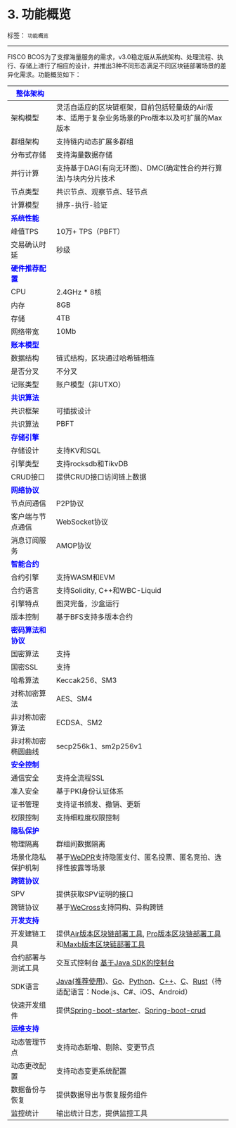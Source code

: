 # 3. 功能概览
标签： ``功能概览``

-----

FISCO BCOS为了支撑海量服务的需求，v3.0稳定版从系统架构、处理流程、执行、存储上进行了相应的设计，并推出3种不同形态满足不同区块链部署场景的差异化需求。功能概览如下：

|<font color=Blue>**整体架构**</font> | |
| - | - |
| 架构模型 | 灵活自适应的区块链框架，目前包括轻量级的Air版本、适用于复杂业务场景的Pro版本以及可扩展的Max版本|
| 群组架构 | 支持链内动态扩展多群组|
| 分布式存储 | 支持海量数据存储|
| 并行计算 | 支持基于DAG(有向无环图)、DMC(确定性合约并行算法)与块内分片技术 |
| 节点类型 | 共识节点、观察节点、轻节点 |
| 计算模型 | 排序-执行-验证 |
| <font color=Blue>**系统性能**</font> ||
| 峰值TPS | 10万+ TPS（PBFT）|
| 交易确认时延 | 秒级|
| <font color=Blue>**硬件推荐配置**</font> ||
| CPU | 2.4GHz * 8核|
| 内存 | 8GB |
| 存储 | 4TB |
| 网络带宽| 10Mb |
| <font color=Blue>**账本模型**</font> ||
| 数据结构 | 链式结构，区块通过哈希链相连|
| 是否分叉|不分叉|
| 记账类型 | 账户模型（非UTXO）|
| <font color=Blue>**共识算法**</font>  ||
| 共识框架 | 可插拔设计 |
| 共识算法 | PBFT |
| <font color=Blue>**存储引擎**</font>  ||
| 存储设计 | 支持KV和SQL |
| 引擎类型 | 支持rocksdb和TikvDB|
| CRUD接口 | 提供CRUD接口访问链上数据 |
| <font color=Blue>**网络协议**</font>  ||
| 节点间通信 | P2P协议 |
| 客户端与节点通信 | WebSocket协议 |
| 消息订阅服务 | AMOP协议 |
| <font color=Blue>**智能合约**</font> ||
|合约引擎| 支持WASM和EVM|
|合约语言| 支持Solidity, C++和WBC-Liquid|
|引擎特点| 图灵完备，沙盒运行 |
|版本控制| 基于BFS支持多版本合约 |
| <font color=Blue>**密码算法和协议**</font>  ||
| 国密算法 | 支持 |
| 国密SSL | 支持 |
| 哈希算法 | Keccak256、SM3 |
| 对称加密算法 | AES、SM4 |
| 非对称加密算法 |ECDSA、SM2|
| 非对称加密椭圆曲线|secp256k1、sm2p256v1|
| <font color=Blue>**安全控制**</font>  ||
|通信安全| 支持全流程SSL |
|准入安全| 基于PKI身份认证体系 |
|证书管理| 支持证书颁发、撤销、更新|
|权限控制| 支持细粒度权限控制|
| <font color=Blue>**隐私保护**</font> ||
|物理隔离| 群组间数据隔离 |
|场景化隐私保护机制|基于[WeDPR](https://github.com/WeBankBlockchain/WeDPR-Lab-Core)支持隐匿支付、匿名投票、匿名竞拍、选择性披露等场景|
| <font color=Blue>**跨链协议**</font> ||
|SPV|提供获取SPV证明的接口|
|跨链协议|基于[WeCross](https://github.com/WeBankBlockchain/WeCross)支持同构、异构跨链|
| <font color=Blue>**开发支持**</font> ||
|开发建链工具|提供[Air版本区块链部署工具](../tutorial/air/build_chain.html), [Pro版本区块链部署工具](../tutorial/pro/pro_builder.html)和[Maxb版本区块链部署工具](../tutorial/max/max_builder.html)|
|合约部署与测试工具|交互式控制台 [基于Java SDK的控制台](../operation_and_maintenance/console/index.html)|
|SDK语言|[Java(推荐使用)](../sdk/java_sdk/index.html)、[Go](../sdk/go_sdk/index.html)、[Python](../sdk/python_sdk/index.html)、[C++](../sdk/cpp_sdk/index.html)、[C](../sdk/c_sdk/index.html)、[Rust](../sdk/rust_sdk/index.html)（待适配语言：Node.js、C#、iOS、Android）|
|快速开发组件|提供[Spring-boot-starter](https://github.com/FISCO-BCOS/spring-boot-starter)、[Spring-boot-crud](https://github.com/FISCO-BCOS/spring-boot-crud)|
| <font color=Blue>**运维支持**</font> ||
|动态管理节点|支持动态新增、剔除、变更节点|
|动态更改配置|支持动态变更系统配置|
|数据备份与恢复|提供数据导出与恢复服务组件|
|监控统计|输出统计日志，提供监控工具|